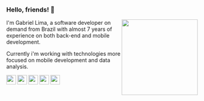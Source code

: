 ### Hello, friends! 👋
<!-- I'm Software developer -->

<img align="right" height="200" src="https://github.com/rajput2107/rajput2107/blob/master/Assets/Developer.gif"/>

<!-- - 🚀 Buscando sempre evoluir pelo menos 0.1% cada dia.    
- 💻 Minha stack: Dart, Javascript e Typescript.   
- 📘 Estudando: Flutter, Node.js, Vue.js & Typescript.    
- 💬 Sobre mim: Apaixonado por tecnologia e inovações.   
- 📫 gslima.dev@gmail.com
- [LinkedIn](https://www.linkedin.com/in/gslimadev/) -->

I'm Gabriel Lima, a software developer on demand from Brazil with almost 7 years of experience on both back-end and mobile development.

Currently i'm working with technologies more focused on mobile development and data analysis.

<code><a href="https://www.javascript.com/" target="_blank"><img height="25" src="https://www.vectorlogo.zone/logos/typescriptlang/typescriptlang-icon.svg"></a></code>
<code><a href="https://flutter.dev/" target="_blank"><img height="25" src="https://www.vectorlogo.zone/logos/flutterio/flutterio-icon.svg"></a></code>
<code><a href="https://dart.dev/" target="_blank"><img height="25" src="https://www.vectorlogo.zone/logos/dartlang/dartlang-icon.svg"></a></code>
<code><a href="https://graphql.org/" target="_blank"><img height="25" src="https://www.vectorlogo.zone/logos/graphql/graphql-icon.svg"></a></code>
<code><a href="https://cloud.google.com/" target="_blank"><img height="25" src="https://www.vectorlogo.zone/logos/google_cloud/google_cloud-icon.svg"></a></code>
